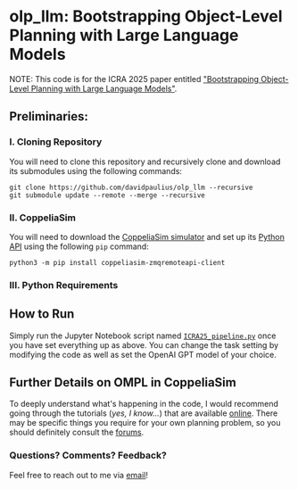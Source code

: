# olp_llm: Bootstrapping Object-Level Planning with Large Language Models

NOTE: This code is for the ICRA 2025 paper entitled ["Bootstrapping Object-Level Planning with Large Language Models"](https://davidpaulius.github.io/olp_llm).

## Preliminaries:

### I. Cloning Repository

You will need to clone this repository and recursively clone and download its submodules using the following commands:

```
git clone https://github.com/davidpaulius/olp_llm --recursive
git submodule update --remote --merge --recursive
```

### II. CoppeliaSim

You will need to download the [CoppeliaSim simulator](https://www.coppeliarobotics.com/) and set up its [Python API](https://manual.coppeliarobotics.com/en/remoteApiOverview.htm) using the following 	``pip`` command:

```
python3 -m pip install coppeliasim-zmqremoteapi-client
```

### III. Python Requirements

## How to Run

Simply run the Jupyter Notebook script named [``ICRA25_pipeline.py``](ICRA25_pipeline.py) once you have set everything up as above. You can change the task setting by modifying the code as well as set the OpenAI GPT model of your choice.


## Further Details on OMPL in CoppeliaSim

To deeply understand what's happening in the code, I would recommend going through the tutorials (_yes, I know..._) that are available [online](https://manual.coppeliarobotics.com/en/pathAndMotionPlanningModules.htm). There may be specific things you require for your own planning problem, so you should definitely consult the [forums](https://forum.coppeliarobotics.com/index.php).


### Questions? Comments? Feedback?

Feel free to reach out to me via [email](mailto:dpaulius@cs.brown.edu)!

